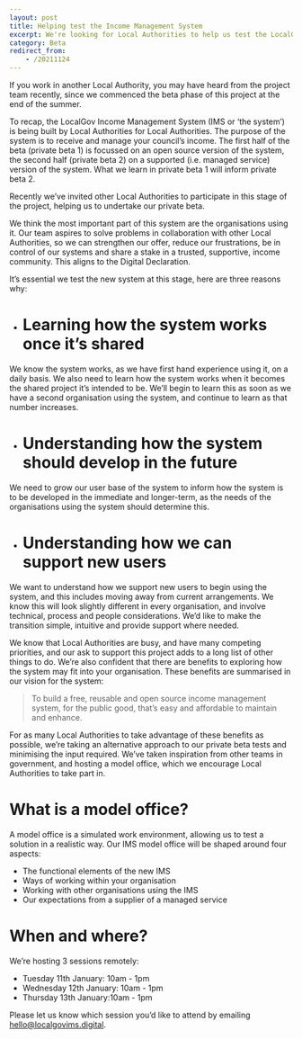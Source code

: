```yaml
---
layout: post
title: Helping test the Income Management System
excerpt: We're looking for Local Authorities to help us test the LocalGov IMS in our private beta.
category: Beta
redirect_from:
    - /20211124
---
```


If you work in another Local Authority, you may have heard from the project team recently, since we commenced the beta phase of this project at the end of the summer.

To recap, the LocalGov Income Management System (IMS or ‘the system’) is being built by Local Authorities for Local Authorities. The purpose of the system is to receive and manage your council’s income. The first half of the beta (private beta 1) is focussed on an open source version of the system, the second half (private beta 2) on a supported (i.e. managed service) version of the system. What we learn in private beta 1 will inform private beta 2. 

Recently we’ve invited other Local Authorities to participate in this stage of the project, helping us to undertake our private beta.

We think the most important part of this system are the organisations using it. Our team aspires to solve problems in collaboration with other Local Authorities, so we can strengthen our offer, reduce our frustrations, be in control of our systems and share a stake in a trusted, supportive, income community. This aligns to the Digital Declaration.

It’s essential we test the new system at this stage, here are three reasons why:  

* # Learning how the system works once it’s shared
We know the system works, as we have first hand experience using it, on a daily basis. We also need to learn how the system works when it becomes the shared project it’s intended to be. We’ll begin to learn this as soon as we have a second organisation using the system, and continue to learn as that number increases.  

* # Understanding how the system should develop in the future
We need to grow our user base of the system to inform how the system is to be developed in the immediate and longer-term, as the needs of the organisations using the system should determine this. 

* # Understanding how we can support new users
We want to understand how we support new users to begin using the system, and this includes moving away from current arrangements. We know this will look slightly different in every organisation, and involve technical, process and people considerations. We’d like to make the transition simple, intuitive and provide support where needed.  

We know that Local Authorities are busy, and have many competing priorities, and our ask to support this project adds to a long list of other things to do. We’re also confident that there are benefits to exploring how the system may fit into your organisation. These benefits are summarised in our vision for the system:

> To build a free, reusable and open source income management system, for the public good, that’s easy and affordable to maintain and enhance.

For as many Local Authorities to take advantage of these benefits as possible, we’re taking an alternative approach to our private beta tests and minimising the input required. We’ve taken inspiration from other teams in government, and hosting a model office, which we encourage Local Authorities to take part in. 

# What is a model office?

A model office is a simulated work environment, allowing us to test a solution in a realistic way. Our IMS model office will be shaped around four aspects: 

* The functional elements of the new IMS
* Ways of working within your organisation
* Working with other organisations using the IMS
* Our expectations from a supplier of a managed service 

# When and where?

We’re hosting 3 sessions remotely:

* Tuesday 11th January: 10am - 1pm
* Wednesday 12th January: 10am - 1pm 
* Thursday 13th January:10am - 1pm

Please let us know which session you’d like to attend by emailing [hello@localgovims.digital](mailto:hello@localgovims.digital).